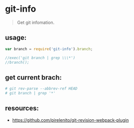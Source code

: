 # git-info
> Get git infomation.


## usage:
```js
var branch = require('git-info').branch;

//exec('git branch | grep \\\*')
//branch();
```

## get current brach:
```bash
# git rev-parse --abbrev-ref HEAD
# git branch | grep '*'
```

## resources:
+ https://github.com/pirelenito/git-revision-webpack-plugin
